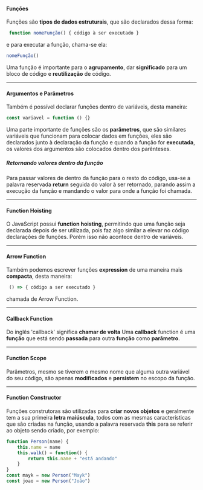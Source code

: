 #### Funções

Funções são **tipos de dados estruturais**, que são declarados dessa forma:

```javascript
 function nomeFunção() { código à ser executado }
```

e para executar a função, chama-se ela:

```javascript
nomeFunção()
```

Uma função é importante para o **agrupamento**, dar **significado** para um bloco de código e **reutilização** de código.

---

#### Argumentos e Parâmetros

Também é possível declarar funções dentro de variáveis, desta maneira:

```javascript
const variavel = function () {}
```

Uma parte importante de funções são os **parâmetros**, que são similares variáveis que funcionam para colocar dados em funções, eles são declarados junto à declaração da função e quando a função for **executada**, os valores dos argumentos são colocados dentro dos parênteses.

##### Retornando valores dentro da função

Para passar valores de dentro da função para o resto do código, usa-se a palavra reservada **return** seguida do valor à ser retornado, parando assim a execução da função e mandando o valor para onde a função foi chamada.

---

#### Function Hoisting

O JavaScript possui **function hoisting**, permitindo que uma função seja declarada depois de ser utilizada, pois faz algo similar a elevar no código declarações de funções. Porém isso não acontece dentro de variáveis.

---

#### Arrow Function

Também podemos escrever funções **expression** de uma maneira mais **compacta**, desta maneira:

```javascript
 () => { código a ser executado }
```

chamada de Arrow Function.

---

#### Callback Function

Do inglês 'callback' significa **chamar de volta**
Uma **callback** function é uma **função** que está sendo **passada** para outra **função** como **parâmetro**.

---

#### Function Scope

Parâmetros, mesmo se tiverem o mesmo nome que alguma outra variável do seu código, são apenas **modificados** e **persistem** no escopo da função.

---

#### Function Constructor

Funções construtoras são utilizadas para **criar novos objetos** e geralmente tem a sua primeira **letra maiúscula**, todos com as mesmas características que são criadas na função, usando a palavra reservada **this** para se referir ao objeto sendo criado, por exemplo:

```javascript
function Person(name) {
	this.name = name
	this.walk() = function() {
		return this.name + "está andando"
	}
}
const mayk = new Person("Mayk")
const joao = new Person("João")
```
